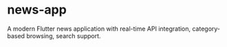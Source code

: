 # news-app
A modern Flutter news application with real-time API integration, category-based browsing, search support.
